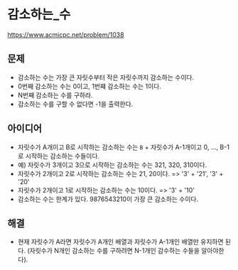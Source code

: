 # 감소하는_수

https://www.acmicpc.net/problem/1038

## 문제

- 감소하는 수는 가장 큰 자릿수부터 작은 자릿수까지 감소하는 수이다.
- 0번째 감소하는 수는 0이고, 1번쨰 감소하는 수는 1이다.
- N번째 감소하는 수를 구하라.
- 감소하는 수를 구할 수 없다면 -1을 출력한다.

## 아이디어

- 자릿수가 A개이고 B로 시작하는 감소하는 수는 `B` + 자릿수가 A-1개이고 0, ..., B-1로 시작하는 감소하는 수들이다.
- 예) 자릿수가 3개이고 3으로 시작하는 감소하는 수는 321, 320, 310이다.
- 자릿수가 2개이고 2로 시작하는 감소하는 수는 21, 20이다. => '3' + '21', '3' + '20'
- 자릿수가 2개이고 1로 시작하는 감소하는 수는 10이다. => '3' + '10'
- 감소하는 수는 한계가 있다. 9876543210이 가장 큰 감소하는 수이다.

## 해결

- 현재 자릿수가 A라면 자릿수가 A개인 배열과 자릿수가 A-1개인 배열만 유지하면 된다. (자릿수가 N개인 감소하는 수를 구하려면 N-1개인 감수하는 수들을 알아야한다).
